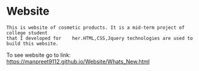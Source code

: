 # Website
    This is website of cosmetic products. It is a mid-term project of college student
    that I developed for    her.HTML,CSS,Jquery technologies are used to build this website.  
    


To see website go to link: https://manpreet9112.github.io/Website/Whats_New.html
